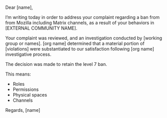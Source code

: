 
Dear [name],

I’m writing today in order to address your complaint regarding a ban from from Mozilla including Matrix channels, as a result of your behaviors in [EXTERNAL COMMUNITY NAME].

Your complaint was reviewed, and an investigation conducted by [working group or names]. [org name] determined that a material portion of [violations] were substantiated to our satisfaction following [org name] investigative process.

The decision was made to retain the level 7 ban.

This means:

* Roles
* Permissions
* Physical spaces
* Channels



Regards, [name]

  
